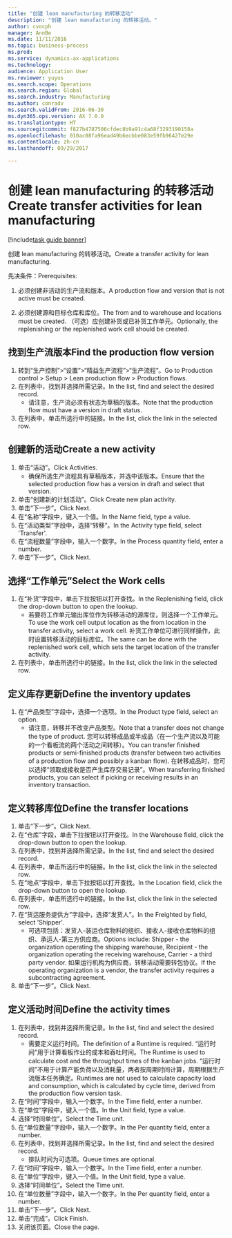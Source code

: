 ```yaml
--- 
title: "创建 lean manufacturing 的转移活动"
description: "创建 lean manufacturing 的转移活动。"
author: cvocph
manager: AnnBe
ms.date: 11/11/2016
ms.topic: business-process
ms.prod: 
ms.service: dynamics-ax-applications
ms.technology: 
audience: Application User
ms.reviewer: yuyus
ms.search.scope: Operations
ms.search.region: Global
ms.search.industry: Manufacturing
ms.author: conradv
ms.search.validFrom: 2016-06-30
ms.dyn365.ops.version: AX 7.0.0
ms.translationtype: HT
ms.sourcegitcommit: f827b4787506cfdec8b9a91c4a68f3293190158a
ms.openlocfilehash: 010ac08fa96ead49b6ecbbe083e59fb96427e29e
ms.contentlocale: zh-cn
ms.lasthandoff: 09/29/2017

---
```

# <a name="create-transfer-activities-for-lean-manufacturing"></a><span data-ttu-id="134a9-103">创建 lean manufacturing 的转移活动</span><span class="sxs-lookup"><span data-stu-id="134a9-103">Create transfer activities for lean manufacturing</span></span>

[!include[task guide banner](../../includes/task-guide-banner.md)]

<span data-ttu-id="134a9-104">创建 lean manufacturing 的转移活动。</span><span class="sxs-lookup"><span data-stu-id="134a9-104">Create a transfer activity for lean manufacturing.</span></span> 

<span data-ttu-id="134a9-105">先决条件：</span><span class="sxs-lookup"><span data-stu-id="134a9-105">Prerequisites:</span></span> 

1. <span data-ttu-id="134a9-106">必须创建非活动的生产流和版本。</span><span class="sxs-lookup"><span data-stu-id="134a9-106">A production flow and version that is not active must be created.</span></span>

2. <span data-ttu-id="134a9-107">必须创建源和目标仓库和库位。</span><span class="sxs-lookup"><span data-stu-id="134a9-107">The from and to warehouse and locations must be created.</span></span> <span data-ttu-id="134a9-108">（可选）应创建补货或已补货工作单元。</span><span class="sxs-lookup"><span data-stu-id="134a9-108">Optionally, the replenishing or the replenished work cell should be created.</span></span>


## <a name="find-the-production-flow-version"></a><span data-ttu-id="134a9-109">找到生产流版本</span><span class="sxs-lookup"><span data-stu-id="134a9-109">Find the production flow version</span></span>
1. <span data-ttu-id="134a9-110">转到“生产控制”>“设置”>“精益生产流程”>“生产流程”。</span><span class="sxs-lookup"><span data-stu-id="134a9-110">Go to Production control > Setup > Lean production flow > Production flows.</span></span>
2. <span data-ttu-id="134a9-111">在列表中，找到并选择所需记录。</span><span class="sxs-lookup"><span data-stu-id="134a9-111">In the list, find and select the desired record.</span></span>
    * <span data-ttu-id="134a9-112">请注意，生产流必须有状态为草稿的版本。</span><span class="sxs-lookup"><span data-stu-id="134a9-112">Note that the production flow must have a version in draft status.</span></span>  
3. <span data-ttu-id="134a9-113">在列表中，单击所选行中的链接。</span><span class="sxs-lookup"><span data-stu-id="134a9-113">In the list, click the link in the selected row.</span></span>

## <a name="create-a-new-activity"></a><span data-ttu-id="134a9-114">创建新的活动</span><span class="sxs-lookup"><span data-stu-id="134a9-114">Create a new activity</span></span>
1. <span data-ttu-id="134a9-115">单击“活动”。</span><span class="sxs-lookup"><span data-stu-id="134a9-115">Click Activities.</span></span>
    * <span data-ttu-id="134a9-116">确保所选生产流程具有草稿版本，并选中该版本。</span><span class="sxs-lookup"><span data-stu-id="134a9-116">Ensure that the selected production flow has a version in draft and select that version.</span></span>  
2. <span data-ttu-id="134a9-117">单击“创建新的计划活动”。</span><span class="sxs-lookup"><span data-stu-id="134a9-117">Click Create new plan activity.</span></span>
3. <span data-ttu-id="134a9-118">单击“下一步”。</span><span class="sxs-lookup"><span data-stu-id="134a9-118">Click Next.</span></span>
4. <span data-ttu-id="134a9-119">在“名称”字段中，键入一个值。</span><span class="sxs-lookup"><span data-stu-id="134a9-119">In the Name field, type a value.</span></span>
5. <span data-ttu-id="134a9-120">在“活动类型”字段中，选择“转移”。</span><span class="sxs-lookup"><span data-stu-id="134a9-120">In the Activity type field, select 'Transfer'.</span></span>
6. <span data-ttu-id="134a9-121">在“流程数量”字段中，输入一个数字。</span><span class="sxs-lookup"><span data-stu-id="134a9-121">In the Process quantity field, enter a number.</span></span>
7. <span data-ttu-id="134a9-122">单击“下一步”。</span><span class="sxs-lookup"><span data-stu-id="134a9-122">Click Next.</span></span>

## <a name="select-the-work-cells"></a><span data-ttu-id="134a9-123">选择“工作单元”</span><span class="sxs-lookup"><span data-stu-id="134a9-123">Select the Work cells</span></span>
1. <span data-ttu-id="134a9-124">在“补货”字段中，单击下拉按钮以打开查找。</span><span class="sxs-lookup"><span data-stu-id="134a9-124">In the Replenishing field, click the drop-down button to open the lookup.</span></span>
    * <span data-ttu-id="134a9-125">若要将工作单元输出库位作为转移活动的源库位，则选择一个工作单元。</span><span class="sxs-lookup"><span data-stu-id="134a9-125">To use the work cell output location as the from location in the transfer activity, select a work cell.</span></span> <span data-ttu-id="134a9-126">补货工作单位可进行同样操作，此时设置转移活动的目标库位。</span><span class="sxs-lookup"><span data-stu-id="134a9-126">The same can be done with the replenished work cell, which sets the target location of the transfer activity.</span></span>  
2. <span data-ttu-id="134a9-127">在列表中，单击所选行中的链接。</span><span class="sxs-lookup"><span data-stu-id="134a9-127">In the list, click the link in the selected row.</span></span>

## <a name="define-the-inventory-updates"></a><span data-ttu-id="134a9-128">定义库存更新</span><span class="sxs-lookup"><span data-stu-id="134a9-128">Define the inventory updates</span></span>
1. <span data-ttu-id="134a9-129">在“产品类型”字段中，选择一个选项。</span><span class="sxs-lookup"><span data-stu-id="134a9-129">In the Product type field, select an option.</span></span>
    * <span data-ttu-id="134a9-130">请注意，转移并不改变产品类型。</span><span class="sxs-lookup"><span data-stu-id="134a9-130">Note that a transfer does not change the type of product.</span></span> <span data-ttu-id="134a9-131">您可以转移成品或半成品（在一个生产流以及可能的一个看板流的两个活动之间转移）。</span><span class="sxs-lookup"><span data-stu-id="134a9-131">You can transfer finished products or semi-finished products (transfer between two activities of a production flow and possibly a kanban flow).</span></span>     <span data-ttu-id="134a9-132"> 在转移成品时，您可以选择“领取或接收是否产生库存交易记录”。</span><span class="sxs-lookup"><span data-stu-id="134a9-132">When transferring finished products, you can select if picking or receiving results in an inventory transaction.</span></span>  

## <a name="define-the-transfer-locations"></a><span data-ttu-id="134a9-133">定义转移库位</span><span class="sxs-lookup"><span data-stu-id="134a9-133">Define the transfer locations</span></span>
1. <span data-ttu-id="134a9-134">单击“下一步”。</span><span class="sxs-lookup"><span data-stu-id="134a9-134">Click Next.</span></span>
2. <span data-ttu-id="134a9-135">在“仓库”字段，单击下拉按钮以打开查找。</span><span class="sxs-lookup"><span data-stu-id="134a9-135">In the Warehouse field, click the drop-down button to open the lookup.</span></span>
3. <span data-ttu-id="134a9-136">在列表中，找到并选择所需记录。</span><span class="sxs-lookup"><span data-stu-id="134a9-136">In the list, find and select the desired record.</span></span>
4. <span data-ttu-id="134a9-137">在列表中，单击所选行中的链接。</span><span class="sxs-lookup"><span data-stu-id="134a9-137">In the list, click the link in the selected row.</span></span>
5. <span data-ttu-id="134a9-138">在“地点”字段中，单击下拉按钮以打开查找。</span><span class="sxs-lookup"><span data-stu-id="134a9-138">In the Location field, click the drop-down button to open the lookup.</span></span>
6. <span data-ttu-id="134a9-139">在列表中，单击所选行中的链接。</span><span class="sxs-lookup"><span data-stu-id="134a9-139">In the list, click the link in the selected row.</span></span>
7. <span data-ttu-id="134a9-140">在“货运服务提供方”字段中，选择“发货人”。</span><span class="sxs-lookup"><span data-stu-id="134a9-140">In the Freighted by field, select 'Shipper'.</span></span>
    * <span data-ttu-id="134a9-141">可选项包括：发货人-装运仓库物料的组织、接收人-接收仓库物料的组织、承运人-第三方供应商。</span><span class="sxs-lookup"><span data-stu-id="134a9-141">Options include: Shipper - the organization operating the shipping warehouse, Recipient -  the organization operating the receiving warehouse, Carrier - a third party vendor.</span></span> <span data-ttu-id="134a9-142">如果运行机构为供应商，转移活动需要转包协议。</span><span class="sxs-lookup"><span data-stu-id="134a9-142">If the operating organization is a vendor, the transfer activity requires a subcontracting agreement.</span></span>  
8. <span data-ttu-id="134a9-143">单击“下一步”。</span><span class="sxs-lookup"><span data-stu-id="134a9-143">Click Next.</span></span>

## <a name="define-the-activity-times"></a><span data-ttu-id="134a9-144">定义活动时间</span><span class="sxs-lookup"><span data-stu-id="134a9-144">Define the activity times</span></span>
1. <span data-ttu-id="134a9-145">在列表中，找到并选择所需记录。</span><span class="sxs-lookup"><span data-stu-id="134a9-145">In the list, find and select the desired record.</span></span>
    * <span data-ttu-id="134a9-146">需要定义运行时间。</span><span class="sxs-lookup"><span data-stu-id="134a9-146">The definition of a Runtime is required.</span></span> <span data-ttu-id="134a9-147">“运行时间”用于计算看板作业的成本和吞吐时间。</span><span class="sxs-lookup"><span data-stu-id="134a9-147">The Runtime is used to calculate cost and the throughput times of the kanban jobs.</span></span> <span data-ttu-id="134a9-148">“运行时间”不用于计算产能负荷以及消耗量，两者按周期时间计算，周期根据生产流版本任务确定。</span><span class="sxs-lookup"><span data-stu-id="134a9-148">Runtimes are not used to calculate capacity load and consumption, which is calculated by cycle time, derived from the production flow version task.</span></span>  
2. <span data-ttu-id="134a9-149">在“时间”字段中，输入一个数字。</span><span class="sxs-lookup"><span data-stu-id="134a9-149">In the Time field, enter a number.</span></span>
3. <span data-ttu-id="134a9-150">在“单位”字段中，键入一个值。</span><span class="sxs-lookup"><span data-stu-id="134a9-150">In the Unit field, type a value.</span></span>
4. <span data-ttu-id="134a9-151">选择“时间单位”。</span><span class="sxs-lookup"><span data-stu-id="134a9-151">Select the Time unit.</span></span>
5. <span data-ttu-id="134a9-152">在“单位数量”字段中，输入一个数字。</span><span class="sxs-lookup"><span data-stu-id="134a9-152">In the Per quantity field, enter a number.</span></span>
6. <span data-ttu-id="134a9-153">在列表中，找到并选择所需记录。</span><span class="sxs-lookup"><span data-stu-id="134a9-153">In the list, find and select the desired record.</span></span>
    * <span data-ttu-id="134a9-154">排队时间为可选项。</span><span class="sxs-lookup"><span data-stu-id="134a9-154">Queue times are optional.</span></span>  
7. <span data-ttu-id="134a9-155">在“时间”字段中，输入一个数字。</span><span class="sxs-lookup"><span data-stu-id="134a9-155">In the Time field, enter a number.</span></span>
8. <span data-ttu-id="134a9-156">在“单位”字段中，键入一个值。</span><span class="sxs-lookup"><span data-stu-id="134a9-156">In the Unit field, type a value.</span></span>
9. <span data-ttu-id="134a9-157">选择“时间单位”。</span><span class="sxs-lookup"><span data-stu-id="134a9-157">Select the Time unit.</span></span>
10. <span data-ttu-id="134a9-158">在“单位数量”字段中，输入一个数字。</span><span class="sxs-lookup"><span data-stu-id="134a9-158">In the Per quantity field, enter a number.</span></span>
11. <span data-ttu-id="134a9-159">单击“下一步”。</span><span class="sxs-lookup"><span data-stu-id="134a9-159">Click Next.</span></span>
12. <span data-ttu-id="134a9-160">单击“完成”。</span><span class="sxs-lookup"><span data-stu-id="134a9-160">Click Finish.</span></span>
13. <span data-ttu-id="134a9-161">关闭该页面。</span><span class="sxs-lookup"><span data-stu-id="134a9-161">Close the page.</span></span>


